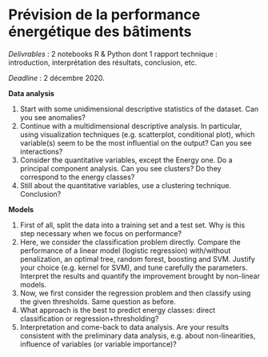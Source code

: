 # Prévision de la performance énergétique des bâtiments


*Delivrables* : 2 notebooks R & Python dont 1 rapport technique : introduction, interprétation des résultats, conclusion, etc.

*Deadline* : 2 décembre 2020.



**Data analysis**

1. Start with some unidimensional descriptive statistics of the dataset. Can you see anomalies?
2. Continue with a multidimensional descriptive analysis. In particular, using visualization techniques (e.g. scatterplot, conditional plot), which variable(s) seem to be the most influential on the output? Can you see interactions?
3. Consider the quantitative variables, except the Energy one. Do a principal component analysis. Can you see clusters? Do they correspond to the energy classes?
4. Still about the quantitative variables, use a clustering technique. Conclusion?


**Models**

1. First of all, split the data into a training set and a test set. Why is this step necessary when we focus on performance?
2. Here, we consider the classification problem directly. Compare the performance of a linear model (logistic regression) with/without penalization, an optimal tree, random forest, boosting and SVM. Justify your choice (e.g. kernel for SVM), and tune carefully the parameters. Interpret the results and quantify the improvement brought by non-linear models.
3. Now, we first consider the regression problem and then classify using the given thresholds. Same question as before.
4. What approach is the best to predict energy classes: direct classification or regression+thresholding?
5. Interpretation and come-back to data analysis. Are your results consistent with the preliminary data analysis, e.g. about non-linearities, influence of variables (or variable importance)?
